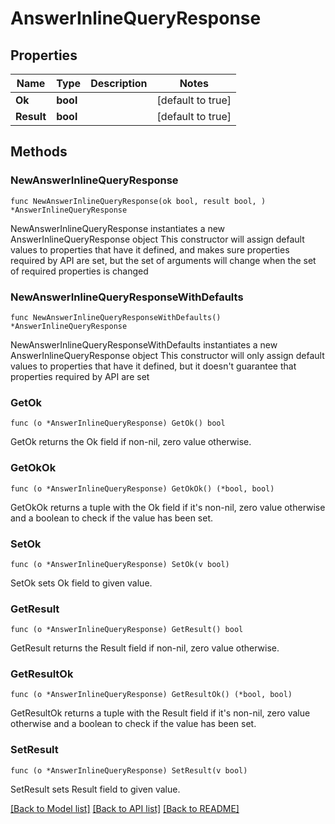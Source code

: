 # AnswerInlineQueryResponse

## Properties

Name | Type | Description | Notes
------------ | ------------- | ------------- | -------------
**Ok** | **bool** |  | [default to true]
**Result** | **bool** |  | [default to true]

## Methods

### NewAnswerInlineQueryResponse

`func NewAnswerInlineQueryResponse(ok bool, result bool, ) *AnswerInlineQueryResponse`

NewAnswerInlineQueryResponse instantiates a new AnswerInlineQueryResponse object
This constructor will assign default values to properties that have it defined,
and makes sure properties required by API are set, but the set of arguments
will change when the set of required properties is changed

### NewAnswerInlineQueryResponseWithDefaults

`func NewAnswerInlineQueryResponseWithDefaults() *AnswerInlineQueryResponse`

NewAnswerInlineQueryResponseWithDefaults instantiates a new AnswerInlineQueryResponse object
This constructor will only assign default values to properties that have it defined,
but it doesn't guarantee that properties required by API are set

### GetOk

`func (o *AnswerInlineQueryResponse) GetOk() bool`

GetOk returns the Ok field if non-nil, zero value otherwise.

### GetOkOk

`func (o *AnswerInlineQueryResponse) GetOkOk() (*bool, bool)`

GetOkOk returns a tuple with the Ok field if it's non-nil, zero value otherwise
and a boolean to check if the value has been set.

### SetOk

`func (o *AnswerInlineQueryResponse) SetOk(v bool)`

SetOk sets Ok field to given value.


### GetResult

`func (o *AnswerInlineQueryResponse) GetResult() bool`

GetResult returns the Result field if non-nil, zero value otherwise.

### GetResultOk

`func (o *AnswerInlineQueryResponse) GetResultOk() (*bool, bool)`

GetResultOk returns a tuple with the Result field if it's non-nil, zero value otherwise
and a boolean to check if the value has been set.

### SetResult

`func (o *AnswerInlineQueryResponse) SetResult(v bool)`

SetResult sets Result field to given value.



[[Back to Model list]](../README.md#documentation-for-models) [[Back to API list]](../README.md#documentation-for-api-endpoints) [[Back to README]](../README.md)



